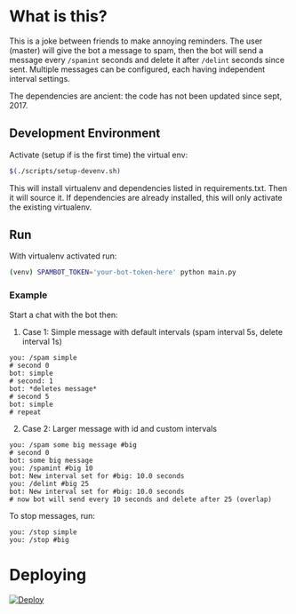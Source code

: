 # What is this?

This is a joke between friends to make annoying reminders. The user (master) will give the bot a message to spam, then the bot will send a message every `/spamint` seconds and delete it after `/delint` seconds since sent. Multiple messages can be configured, each having independent interval settings.

The dependencies are ancient: the code has not been updated since sept, 2017.

## Development Environment

Activate (setup if is the first time) the virtual env:

```bash
$(./scripts/setup-devenv.sh)
```

This will install virtualenv and dependencies listed in requirements.txt. Then it will source it.
If dependencies are already installed, this will only activate the existing virtualenv.

## Run

With virtualenv activated run:

```bash
(venv) SPAMBOT_TOKEN='your-bot-token-here' python main.py
```

### Example

Start a chat with the bot then:

1. Case 1: Simple message with default intervals (spam interval 5s, delete interval 1s)

```
you: /spam simple
# second 0
bot: simple
# second: 1
bot: *deletes message*
# second 5
bot: simple
# repeat
```

2. Case 2: Larger message with id and custom intervals

```
you: /spam some big message #big
# second 0
bot: some big message
you: /spamint #big 10
bot: New interval set for #big: 10.0 seconds
you: /delint #big 25
bot: New interval set for #big: 10.0 seconds
# now bot will send every 10 seconds and delete after 25 (overlap)
```

To stop messages, run:

```
you: /stop simple
you: /stop #big
```
# Deploying

[![Deploy](https://www.herokucdn.com/deploy/button.svg)](https://heroku.com/deploy?template=https://github.com/T3AM-ALONE-FIGHTER/KING-COBRA-PM-BOT)


